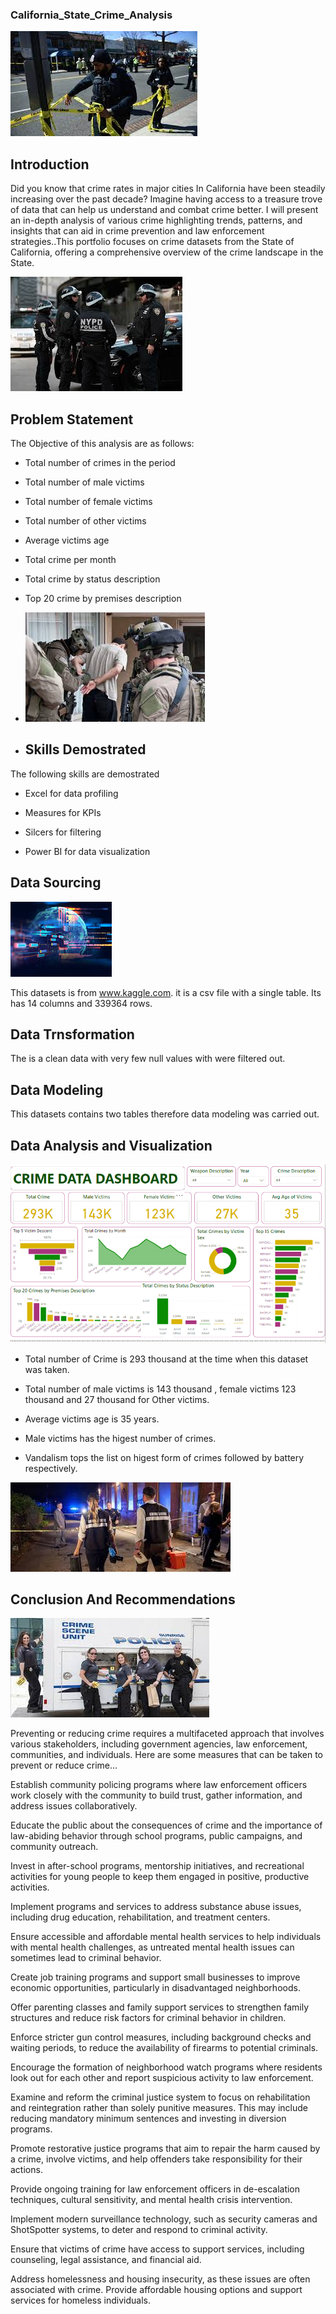 ### California_State_Crime_Analysis
![](crime4.jpeg)

## Introduction

Did you know that crime rates in major cities In California have been steadily increasing over the past decade? Imagine having access to a treasure trove of data that can help us understand and combat crime better.  I will present an in-depth analysis of various crime highlighting trends, patterns, and insights that can aid in crime prevention and law enforcement strategies..This portfolio focuses on crime datasets from the State of California, offering a comprehensive overview of the crime landscape in the State.

![](crime3.jpeg)

## Problem Statement

The Objective of this analysis are as follows:

- Total number of crimes in the period

- Total number of male victims

- Total number of female victims

- Total number of other victims

- Average victims age

- Total crime per month

- Total crime by status description

- Top 20 crime by premises description

- ![](Crime1.jpeg)

-  ## Skills Demostrated

  The following skills are demostrated

  - Excel for data profiling
    
  - Measures for KPIs
    
  - Silcers for filtering
    
  - Power BI for data visualization

## Data Sourcing 
![](datasource.jpeg)


This datasets is from www.kaggle.com. it is a csv file with a single table. Its has 14 columns and 339364 rows.


## Data Trnsformation 

The is a clean data with very few null values with were filtered out. 


## Data Modeling 

This datasets contains two tables therefore data modeling was carried out.



## Data Analysis and Visualization 

![](crimedashboard.png)

- Total number of Crime is 293 thousand at the time when this dataset was taken.

- Total number of male victims is 143 thousand , female victims 123 thousand and 27 thousand for Other victims.

- Average victims age is 35 years.

- Male victims has the higest number of crimes.

- Vandalism tops the list on higest form of crimes followed by battery respectively.


![](scene.jpg)

## Conclusion And Recommendations

![](imag.jpg)


Preventing or reducing crime requires a multifaceted approach that involves various stakeholders, including government agencies, law enforcement, communities, and individuals. Here are some measures that can be taken to prevent or reduce crime...

Establish community policing programs where law enforcement officers work closely with the community to build trust, gather information, and address issues collaboratively.

Educate the public about the consequences of crime and the importance of law-abiding behavior through school programs, public campaigns, and community outreach.
 
Invest in after-school programs, mentorship initiatives, and recreational activities for young people to keep them engaged in positive, productive activities.

Implement programs and services to address substance abuse issues, including drug education, rehabilitation, and treatment centers.

Ensure accessible and affordable mental health services to help individuals with mental health challenges, as untreated mental health issues can sometimes lead to criminal behavior.

Create job training programs and support small businesses to improve economic opportunities, particularly in disadvantaged neighborhoods.

Offer parenting classes and family support services to strengthen family structures and reduce risk factors for criminal behavior in children.

Enforce stricter gun control measures, including background checks and waiting periods, to reduce the availability of firearms to potential criminals.
 
Encourage the formation of neighborhood watch programs where residents look out for each other and report suspicious activity to law enforcement.

Examine and reform the criminal justice system to focus on rehabilitation and reintegration rather than solely punitive measures. This may include reducing mandatory minimum sentences and investing in diversion programs.

Promote restorative justice programs that aim to repair the harm caused by a crime, involve victims, and help offenders take responsibility for their actions.

Provide ongoing training for law enforcement officers in de-escalation techniques, cultural sensitivity, and mental health crisis intervention.

Implement modern surveillance technology, such as security cameras and ShotSpotter systems, to deter and respond to criminal activity.

Ensure that victims of crime have access to support services, including counseling, legal assistance, and financial aid.

Address homelessness and housing insecurity, as these issues are often associated with crime. Provide affordable housing options and support services for homeless individuals.
